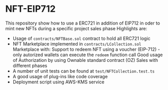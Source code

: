 # NFT-EIP712
This repository show how to use a ERC721 in addition of EIP712 in oder to mint new NFTs during a specific project sales phase
Highlights are:
* Usage of `contracts/NFTBase.sol` contract to hold all ERC721 logic
* NFT Marketplace implemented in `contracts/LCollection.sol`
   Marketplace with:
   Support to redeem NFT using a voucher (EIP-712) - only autorized wallets can execute the `redeem` function call
   Good usage of Authorization by using Ownable standard contract (OZ)
   Sales with different phases
* A number of unit tests can be found at `test/NFTCollection.test.ts`
* A good usage of plug-ins like code coverage
* Deployment script using AWS-KMS service
